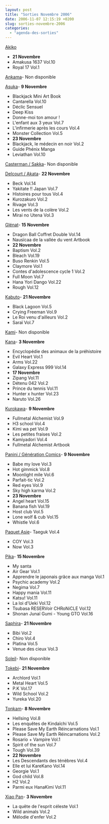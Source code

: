 ```yaml
---
layout: post
title: "Sorties Novembre 2006"
date: 2006-11-07 12:15:19 +0200
slug: sorties-novembre-2006
categories:
  - "agenda-des-sorties"
---
```


[Akiko](http://www.editions-akiko.com/)

- **21 Novembre**
- Amakusa 1637 Vol.10
- Royal 17 Vol.1
 
[Ankama](http://www.ankama-editions.com)- Non disponible
 
[Asuka](http://www.asuka.fr/)- **9 Novembre**
- Blackjack Mini Art Book
- Cantarella Vol.10
- Déclic Sensuel
- Deep Kiss
- Donne-moi ton amour !
- L'enfant aux 3 yeux Vol.7
- L'infirmerie après les cours Vol.4
- Monster Collection Vol.5
- **23 Novembre**
- Blackjack, le médecin en noir Vol.2
- Guide Phénix Manga
- Leviathan Vol.10
 
[Casterman / Sakka](http://www.sakka.info/)- Non disponible
 
[Delcourt / Akata](http://www.akata.fr)- **22 Novembre**
- Beck Vol.14
- Yakitate !! Japan Vol.7
- Histoires pour tous Vol.4
- Kurozakuro Vol.2
- Rivage Vol.3
- Les vents de la colère Vol.2
- Mirai no Utena Vol.3
 
[Glénat](http://www.glenat.com)- **15 Novembre**
- Dragon Ball Coffret Double Vol.14
- Nausïcaa de la vallée du vent Artbook
- **22 Novembre**
- Baptism Vol.2
- Bleach Vol.19
- Buso Renkin Vol.5
- Claymore Vol.1
- Contes d'adolescence cycle 1 Vol.2
- Full Moon Vol.7
- Hana Yori Dango Vol.22
- Rough Vol.12
 
[Kabuto](http://www.editions-kabuto.com/)- **21 Novembre**
- Black Lagoon Vol.5
- Crying Freeman Vol.9
- Le Roi venu d'ailleurs Vol.2
- Saraï Vol.7
 
[Kami](http://www.mangakami.com/)- Non disponible
 
[Kana](http://www.mangakana.com)- **3 Novembre**
- Encyclopédie des animaux de la préhistoire
- Evil Heart Vol.1
- Arms Vol.22
- Galaxy Express 999 Vol.14
- **17 Novembre**
- Zipang Vol.11
- Détenu 042 Vol.2
- Prince du tennis Vol.11
- Hunter x hunter Vol.23
- Naruto Vol.26
 
[Kurokawa](http://www.kurokawa.fr/)- **9 Novembre**
- Fullmetal Alchemist Vol.9
- H3 school Vol.4
- Kimi wa pet Vol.9
- Les petites fraises Vol.2
- Kamiyadori Vol.4
- Fullmetal Alchemist Artbook
 
[Panini / Génération Comics](http://www.paninicomicsfrance.com/)- **9 Novembre**
- Babe my love Vol.3
- Hot gimmick Vol.8
- Moonlight mile Vol.6
- Parfait-tic Vol.2
- Red eyes Vol.9
- Sky high karma Vol.2
- **23 Novembre**
- Angel heart Vol.15
- Banana fish Vol.19
- Host club Vol.5
- Lone wolf & cub Vol.15
- Whistle Vol.6
 
[Paquet Asie](http://www.paquet.li/asie/)- Taeguk Vol.4
- COY Vol.3
- Now Vol.3
 
[Pika](http://www.pika.fr/)- **15 Novembre**
- My santa
- Air Gear Vol.1
- Apprendre le japonais grâce aux manga Vol.1
- Psychic academy Vol.2
- Negima Vol.7
- Happy mania Vol.11
- Katsu! Vol.11
- La loi d'Ueki Vol.12
- Tsubasa RESERVoir CHRoNiCLE Vol.12
- Shonan Junaï Gumi - Young GTO Vol.16
 
[Saphira](http://www.editions-saphira.com/)- **21 Novembre**
- Bibi Vol.2
- Chiro Vol.4
- Platina Vol.5
- Venue des cieux Vol.3
 
[Soleil](http://www.soleil-lesite.com/)- Non disponible
 
[Tokebi](http://www.editions-tokebi.com/)- **21 Novembre**
- Archlord Vol.1
- Metal Heart Vol.5
- P.K Vol.17
- Wild School Vol.2
- Yureka Vol.20
 
[Tonkam](http://www.tonkam.com/)- **8 Novembre**
- Hellsing Vol.8
- Les enquêtes de Kindaïchi Vol.5
- Please Save My Earth Réincarnations Vol.1
- Please Save My Earth Réincarnations Vol.2
- Rosario + Vampire Vol.1
- Spirit of the sun Vol.7
- Tough Vol.39
- **22 Novembre**
- Les Descendants des ténèbres Vol.4
- Elle et lui KareKano Vol.14
- Georgie Vol.1
- God child Vol.8
- H2 Vol.2
- Parmi eux HanaKimi Vol.11
 
[Xiao Pan](http://www.xiaopan.com/)- **3 Novembre**
- La quête de l'esprit céleste Vol.1
- Wild animals Vol.2
- Mélodie d'enfer Vol.2